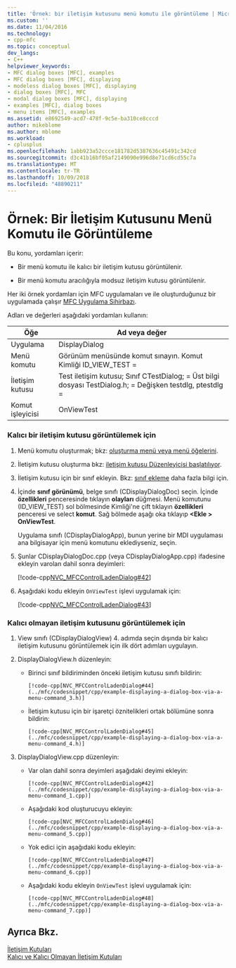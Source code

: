 ```yaml
---
title: 'Örnek: bir iletişim kutusunu menü komutu ile görüntüleme | Microsoft Docs'
ms.custom: ''
ms.date: 11/04/2016
ms.technology:
- cpp-mfc
ms.topic: conceptual
dev_langs:
- C++
helpviewer_keywords:
- MFC dialog boxes [MFC], examples
- MFC dialog boxes [MFC], displaying
- modeless dialog boxes [MFC], displaying
- dialog boxes [MFC], MFC
- modal dialog boxes [MFC], displaying
- examples [MFC], dialog boxes
- menu items [MFC], examples
ms.assetid: e8692549-acd7-478f-9c5e-ba310ce8cccd
author: mikeblome
ms.author: mblome
ms.workload:
- cplusplus
ms.openlocfilehash: 1abb923a52ccce181782d5387636c45491c342cd
ms.sourcegitcommit: d3c41b16bf05af2149090e996d8e71cd6cd55c7a
ms.translationtype: MT
ms.contentlocale: tr-TR
ms.lasthandoff: 10/09/2018
ms.locfileid: "48890211"
---
```

# <a name="example-displaying-a-dialog-box-via-a-menu-command"></a>Örnek: Bir İletişim Kutusunu Menü Komutu ile Görüntüleme

Bu konu, yordamları içerir:

- Bir menü komutu ile kalıcı bir iletişim kutusu görüntülenir.

- Bir menü komutu aracılığıyla modsuz iletişim kutusu görüntülenir.

Her iki örnek yordamları için MFC uygulamaları ve ile oluşturduğunuz bir uygulamada çalışır [MFC Uygulama Sihirbazı](../mfc/reference/mfc-application-wizard.md).

Adları ve değerleri aşağıdaki yordamları kullanın:

|Öğe|Ad veya değer|
|----------|-------------------|
|Uygulama|DisplayDialog|
|Menü komutu|Görünüm menüsünde komut sınayın. Komut Kimliği ID_VIEW_TEST =|
|İletişim kutusu|Test iletişim kutusu; Sınıf CTestDialog; = Üst bilgi dosyası TestDialog.h; = Değişken testdlg, ptestdlg =|
|Komut işleyicisi|OnViewTest|

### <a name="to-display-a-modal-dialog-box"></a>Kalıcı bir iletişim kutusu görüntülemek için

1. Menü komutu oluşturmak; bkz: [oluşturma menü veya menü öğelerini](../windows/creating-a-menu.md).

1. İletişim kutusu oluşturma bkz: [iletişim kutusu Düzenleyicisi başlatılıyor](../windows/creating-a-new-dialog-box.md).

1. İletişim kutusu için bir sınıf ekleyin. Bkz: [sınıf ekleme](../ide/adding-a-class-visual-cpp.md) daha fazla bilgi için.

1. İçinde **sınıf görünümü**, belge sınıfı (CDisplayDialogDoc) seçin. İçinde **özellikleri** penceresinde tıklayın **olayları** düğmesi. Menü komutunu (ID_VIEW_TEST) sol bölmesinde Kimliği'ne çift tıklayın **özellikleri** penceresi ve select **komut**. Sağ bölmede aşağı oka tıklayıp  **\<Ekle > OnViewTest**.

     Uygulama sınıfı (CDisplayDialogApp), bunun yerine bir MDI uygulaması ana bilgisayar için menü komutunu eklediyseniz, seçin.

1. Şunlar CDisplayDialogDoc.cpp (veya CDisplayDialogApp.cpp) ifadesine ekleyin varolan dahil sonra deyimleri:

     [!code-cpp[NVC_MFCControlLadenDialog#42](../mfc/codesnippet/cpp/example-displaying-a-dialog-box-via-a-menu-command_1.cpp)]

1. Aşağıdaki kodu ekleyin `OnViewTest` işlevi uygulamak için:

     [!code-cpp[NVC_MFCControlLadenDialog#43](../mfc/codesnippet/cpp/example-displaying-a-dialog-box-via-a-menu-command_2.cpp)]

### <a name="to-display-a-modeless-dialog-box"></a>Kalıcı olmayan iletişim kutusunu görüntülemek için

1. View sınıfı (CDisplayDialogView) 4. adımda seçin dışında bir kalıcı iletişim kutusunu görüntülemek için ilk dört adımları uygulayın.

1. DisplayDialogView.h düzenleyin:

   - Birinci sınıf bildiriminden önceki iletişim kutusu sınıfı bildirin:

         [!code-cpp[NVC_MFCControlLadenDialog#44](../mfc/codesnippet/cpp/example-displaying-a-dialog-box-via-a-menu-command_3.h)]

   - İletişim kutusu için bir işaretçi öznitelikleri ortak bölümüne sonra bildirin:

         [!code-cpp[NVC_MFCControlLadenDialog#45](../mfc/codesnippet/cpp/example-displaying-a-dialog-box-via-a-menu-command_4.h)]

1. DisplayDialogView.cpp düzenleyin:

   - Var olan dahil sonra deyimleri aşağıdaki deyimi ekleyin:

         [!code-cpp[NVC_MFCControlLadenDialog#42](../mfc/codesnippet/cpp/example-displaying-a-dialog-box-via-a-menu-command_1.cpp)]

   - Aşağıdaki kod oluşturucuyu ekleyin:

         [!code-cpp[NVC_MFCControlLadenDialog#46](../mfc/codesnippet/cpp/example-displaying-a-dialog-box-via-a-menu-command_5.cpp)]

   - Yok edici için aşağıdaki kodu ekleyin:

         [!code-cpp[NVC_MFCControlLadenDialog#47](../mfc/codesnippet/cpp/example-displaying-a-dialog-box-via-a-menu-command_6.cpp)]

   - Aşağıdaki kodu ekleyin `OnViewTest` işlevi uygulamak için:

         [!code-cpp[NVC_MFCControlLadenDialog#48](../mfc/codesnippet/cpp/example-displaying-a-dialog-box-via-a-menu-command_7.cpp)]

## <a name="see-also"></a>Ayrıca Bkz.

[İletişim Kutuları](../mfc/dialog-boxes.md)<br/>
[Kalıcı ve Kalıcı Olmayan İletişim Kutuları](../mfc/modal-and-modeless-dialog-boxes.md)
